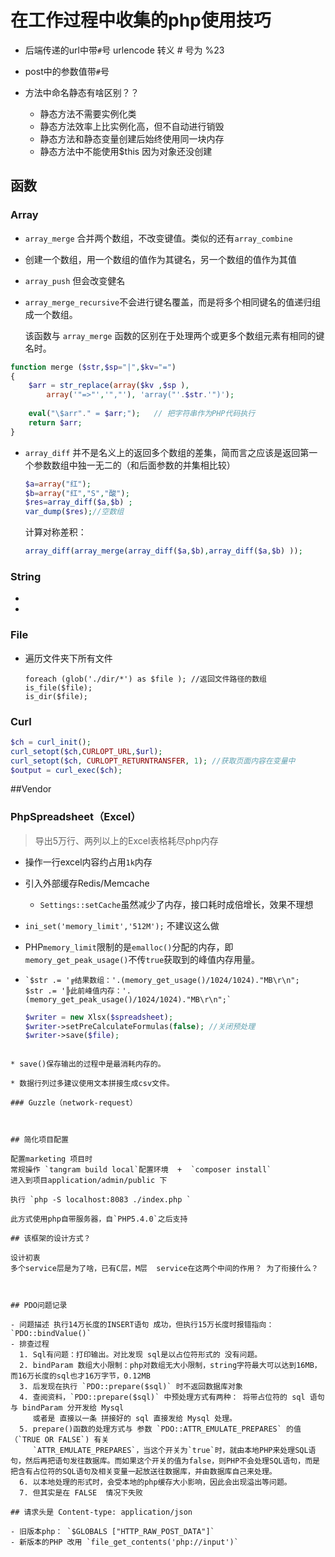 
# 在工作过程中收集的php使用技巧

* 后端传递的url中带`#`号
    urlencode
    转义 # 号为 %23
* post中的参数值带`#`号

* 方法中命名静态有啥区别？？

    * 静态方法不需要实例化类
    * 静态方法效率上比实例化高，但不自动进行销毁
    * 静态方法和静态变量创建后始终使用同一块内存
    * 静态方法中不能使用$this 因为对象还没创建

## 函数

### Array

* `array_merge` 合并两个数组，不改变键值。类似的还有`array_combine` 

 - 创建一个数组，用一个数组的值作为其键名，另一个数组的值作为其值

* `array_push` 但会改变健名

* `array_merge_recursive`不会进行键名覆盖，而是将多个相同键名的值递归组成一个数组。

	该函数与 `array_merge` 函数的区别在于处理两个或更多个数组元素有相同的键名时。


````php
function merge ($str,$sp="|",$kv="=")
{
    $arr = str_replace(array($kv ,$sp ),
        array('"=>"','","'), 'array("'.$str.'")');
        
    eval("\$arr"." = $arr;");   // 把字符串作为PHP代码执行
    return $arr;
}

````

* `array_diff` 并不是名义上的返回多个数组的差集，简而言之应该是返回第一个参数数组中独一无二的（和后面参数的并集相比较）

  ```php
  $a=array("红");
  $b=array("红","S","酸");
  $res=array_diff($a,$b) ;
  var_dump($res);//空数组
  ```

  计算对称差积：

  ```php
  array_diff(array_merge(array_diff($a,$b),array_diff($a,$b) ));
  ```




### String

* 
* 



### File

* 遍历文件夹下所有文件

  ```
  foreach (glob('./dir/*') as $file ); //返回文件路径的数组
  is_file($file);
  is_dir($file);
  ```

### Curl

```php
$ch = curl_init();
curl_setopt($ch,CURLOPT_URL,$url);
curl_setopt($ch, CURLOPT_RETURNTRANSFER, 1); //获取页面内容在变量中
$output = curl_exec($ch);

```



##Vendor

### PhpSpreadsheet（Excel）

> 导出5万行、两列以上的Excel表格耗尽php内存

* 操作一行excel内容约占用`1k`内存

* 引入外部缓存Redis/Memcache

  * `Settings::setCache`虽然减少了内存，接口耗时成倍增长，效果不理想

* `ini_set('memory_limit','512M');`  不建议这么做

* PHP`memory_limit`限制的是`emalloc()`分配的内存，即`memory_get_peak_usage()`不传`true`获取到的峰值内存用量。

*     `$str .= '╔结果数组：'.(memory_get_usage()/1024/1024)."MB\r\n";
      $str .= '╠此前峰值内存：'.(memory_get_peak_usage()/1024/1024)."MB\r\n";`
  
  ```php
  $writer = new Xlsx($spreadsheet);
  $writer->setPreCalculateFormulas(false); //关闭预处理
  $writer->save($file);
```
      
* save()保存输出的过程中是最消耗内存的。

* 数据行列过多建议使用文本拼接生成csv文件。

### Guzzle（network-request）



## 简化项目配置

配置marketing 项目时 
常规操作 `tangram build local`配置环境  +  `composer install` 
进入到项目application/admin/public 下

执行 `php -S localhost:8083 ./index.php `  

此方式使用php自带服务器，自`PHP5.4.0`之后支持

## 该框架的设计方式？

设计初衷
多个service层是为了啥，已有C层，M层  service在这两个中间的作用？ 为了衔接什么？



## PDO问题记录

- 问题描述 执行14万长度的INSERT语句 成功，但执行15万长度时报错指向：`PDO::bindValue()`
- 排查过程
  1. Sql有问题：打印输出。对比发现 sql是以占位符形式的 没有问题。
  2. bindParam 数组大小限制：php对数组无大小限制，string字符最大可以达到16MB，而16万长度的sql也才16万字节，0.12MB
  3. 后发现在执行 `PDO::prepare($sql)` 时不返回数据库对象
  4. 查阅资料，`PDO::prepare($sql)` 中预处理方式有两种： 将带占位符的 sql 语句与 bindParam 分开发给 Mysql
     或者是 直接以一条 拼接好的 sql 直接发给 Mysql 处理。
  5. prepare()函数的处理方式与 参数 `PDO::ATTR_EMULATE_PREPARES` 的值 （`TRUE OR FALSE`) 有关
     `ATTR_EMULATE_PREPARES`，当这个开关为`true`时，就由本地PHP来处理SQL语句，然后再把语句发往数据库。而如果这个开关的值为false，则PHP不会处理SQL语句，而是把含有占位符的SQL语句及相关变量一起放送往数据库，并由数据库自己来处理。
  6. 以本地处理的形式时，会受本地的php缓存大小影响，因此会出现溢出等问题。
  7. 但其实是在 FALSE  情况下失败              

## 请求头是 Content-type: application/json

- 旧版本php： `$GLOBALS ["HTTP_RAW_POST_DATA"]`
- 新版本的PHP 改用 `file_get_contents('php://input')`


